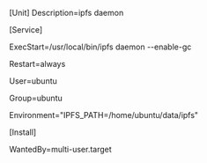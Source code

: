 [Unit]
Description=ipfs daemon

[Service]

ExecStart=/usr/local/bin/ipfs daemon --enable-gc

Restart=always

User=ubuntu

Group=ubuntu

Environment="IPFS_PATH=/home/ubuntu/data/ipfs"

[Install]

WantedBy=multi-user.target
